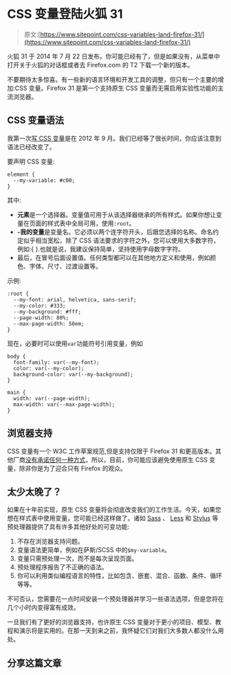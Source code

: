 # CSS 变量登陆火狐 31

> 原文:[https://www.sitepoint.com/css-variables-land-firefox-31/](https://www.sitepoint.com/css-variables-land-firefox-31/)

火狐 31 于 2014 年 7 月 22 日发布。你可能已经有了，但是如果没有，从菜单中打开关于火狐的对话框或者去 Firefox.com 的 T2 下载一个新的版本。

不要期待太多惊喜。有一些新的语言环境和开发工具的调整，但只有一个主要的增加:CSS 变量。Firefox 31 是第一个支持原生 CSS 变量而无需启用实验性功能的主流浏览器。

## CSS 变量语法

我第一次[写 CSS 变量](/native-css-variables/)是在 2012 年 9 月。我们已经等了很长时间，你应该注意到语法已经改变了。

要声明 CSS 变量:

```
element {
  --my-variable: #c00;
}
```

其中:

*   **元素**是一个选择器。变量值可用于从该选择器继承的所有样式。如果你想让变量在页面的样式表中全局可用，使用`:root`。
*   **‐我的变量**是变量名。它必须以两个连字符开头，后跟您选择的名称。命名约定似乎相当宽松，除了 CSS 语法要求的字符之外，您可以使用大多数字符，例如:{ }.也就是说，我建议保持简单，坚持使用字母数字字符。
*   最后，在冒号后面设置值。任何类型都可以在其他地方定义和使用，例如颜色、字体、尺寸、过渡设置等。

示例:

```
:root {
  --my-font: arial, helvetica, sans-serif;
  --my-color: #333;
  --my-background: #fff;
  --page-width: 80%;
  --max-page-width: 50em;
}
```

现在，必要时可以使用`var`功能符号引用变量，例如

```
body {
  font-family: var(--my-font);
  color: var(--my-color);
  background-color: var(--my-background);
}

main {
  width: var(--page-width);
  max-width: var(--max-page-width);
}
```

## 浏览器支持

CSS 变量有一个 W3C 工作草案规范,但是支持仅限于 Firefox 31 和更高版本。其他厂商[没有承诺任何一种方式](http://caniuse.com/#feat=css-variables)，所以，目前，你可能应该避免使用原生 CSS 变量，除非你是为了迎合只有 Firefox 的观众。

## 太少太晚了？

如果在十年前实现，原生 CSS 变量将会彻底改变我们的工作生活。今天，如果您想在样式表中使用变量，您可能已经这样做了。诸如 [Sass](http://sass-lang.com/documentation/file.SASS_REFERENCE.html#variables_) 、 [Less](http://lesscss.org/features/#variables-feature) 和 [Stylus](http://learnboost.github.io/stylus/docs/variables.html) 等预处理器提供了具有许多其他好处的可变功能:

1.  不存在浏览器支持问题。
2.  变量语法更简单，例如在萨斯/SCSS 中的`$my-variable`。
3.  变量只需预处理一次，而不是每次呈现页面。
4.  预处理程序报告了不正确的语法。
5.  你可以利用类似编程语言的特性，比如包含、嵌套、混合、函数、条件、循环等等。

不可否认，您需要花一点时间安装一个预处理器并学习一些语法选项，但是您将在几个小时内变得富有成效。

一旦我们有了更好的浏览器支持，也许原生 CSS 变量对于更小的项目、模型、教程和演示将是实用的。在那一天到来之前，我怀疑它们对我们大多数人都没什么用处。

## 分享这篇文章